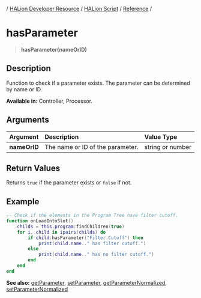 / [HALion Developer Resource](../..//HALion-Developer-Resource.md) / [HALion Script](./HALion-Script.md) / [Reference](./Reference.md) /

# hasParameter

>**hasParameter(nameOrID)**

## Description

Function to check if a parameter exists. The parameter can be determined by name or ID.

**Available in:** Controller, Processor.

## Arguments

|Argument|Description|Value Type|
|:-|:-|:-|
|**nameOrID**|The name or ID of the parameter.|string or number|

## Return Values

Returns ``true`` if the parameter exists or ``false`` if not.

## Example

```lua
-- Check if the elements in the Program Tree have filter cutoff.
function onLoadIntoSlot()
    childs = this.program:findChildren(true)
    for i, child in ipairs(childs) do
        if child:hasParameter("Filter.Cutoff") then
            print(child.name.." has filter cutoff.")
        else
            print(child.name.." has no filter cutoff.")
        end
    end
end
```

**See also:** [getParameter](./getParameter.md), [setParameter](./setParameter.md), [getParameterNormalized](./getParameterNormalized.md), [setParameterNormalized](./setParameterNormalized.md)